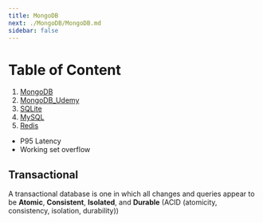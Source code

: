 ```yaml
---
title: MongoDB
next: ./MongoDB/MongoDB.md
sidebar: false
---
```


# Table of Content

1. [MongoDB](./MongoDB/MongoDB.md)
2. [MongoDB_Udemy](./MongoDB/MongoDB_Udemy.md)
3. [SQLite](./SQLite.md)
4. [MySQL](./MySQL.md)
5. [Redis](./Redis.md)

- P95 Latency
- Working set overflow

## Transactional

A transactional database is one in which all changes and queries appear to be **Atomic**, **Consistent**, **Isolated**, and **Durable** (ACID (atomicity, consistency, isolation, durability))
